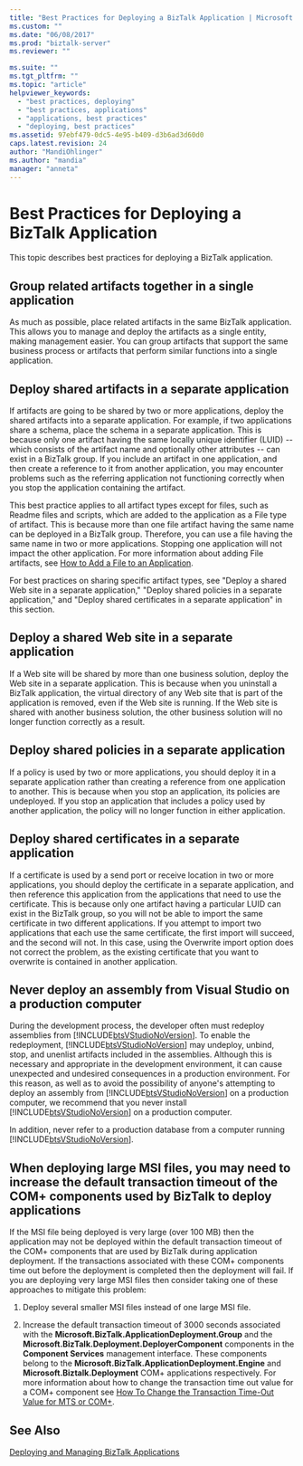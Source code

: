 ```yaml
---
title: "Best Practices for Deploying a BizTalk Application | Microsoft Docs"
ms.custom: ""
ms.date: "06/08/2017"
ms.prod: "biztalk-server"
ms.reviewer: ""

ms.suite: ""
ms.tgt_pltfrm: ""
ms.topic: "article"
helpviewer_keywords:
  - "best practices, deploying"
  - "best practices, applications"
  - "applications, best practices"
  - "deploying, best practices"
ms.assetid: 97ebf479-0dc5-4e95-b409-d3b6ad3d60d0
caps.latest.revision: 24
author: "MandiOhlinger"
ms.author: "mandia"
manager: "anneta"
---
```

# Best Practices for Deploying a BizTalk Application
This topic describes best practices for deploying a BizTalk application.

## Group related artifacts together in a single application
 As much as possible, place related artifacts in the same BizTalk application. This allows you to manage and deploy the artifacts as a single entity, making management easier. You can group artifacts that support the same business process or artifacts that perform similar functions into a single application.

## Deploy shared artifacts in a separate application
 If artifacts are going to be shared by two or more applications, deploy the shared artifacts into a separate application. For example, if two applications share a schema, place the schema in a separate application. This is because only one artifact having the same locally unique identifier (LUID) -- which consists of the artifact name and optionally other attributes -- can exist in a BizTalk group. If you include an artifact in one application, and then create a reference to it from another application, you may encounter problems such as the referring application not functioning correctly when you stop the application containing the artifact.

 This best practice applies to all artifact types except for files, such as Readme files and scripts, which are added to the application as a File type of artifact. This is because more than one file artifact having the same name can be deployed in a BizTalk group. Therefore, you can use a file having the same name in two or more applications. Stopping one application will not impact the other application. For more information about adding File artifacts, see [How to Add a File to an Application](../core/how-to-add-a-file-to-an-application.md).

 For best practices on sharing specific artifact types, see "Deploy a shared Web site in a separate application," "Deploy shared policies in a separate application," and "Deploy shared certificates in a separate application" in this section.

## Deploy a shared Web site in a separate application
 If a Web site will be shared by more than one business solution, deploy the Web site in a separate application. This is because when you uninstall a BizTalk application, the virtual directory of any Web site that is part of the application is removed, even if the Web site is running. If the Web site is shared with another business solution, the other business solution will no longer function correctly as a result.

## Deploy shared policies in a separate application
 If a policy is used by two or more applications, you should deploy it in a separate application rather than creating a reference from one application to another. This is because when you stop an application, its policies are undeployed. If you stop an application that includes a policy used by another application, the policy will no longer function in either application.

## Deploy shared certificates in a separate application
 If a certificate is used by a send port or receive location in two or more applications, you should deploy the certificate in a separate application, and then reference this application from the applications that need to use the certificate. This is because only one artifact having a particular LUID can exist in the BizTalk group, so you will not be able to import the same certificate in two different applications. If you attempt to import two applications that each use the same certificate, the first import will succeed, and the second will not. In this case, using the Overwrite import option does not correct the problem, as the existing certificate that you want to overwrite is contained in another application.

## Never deploy an assembly from Visual Studio on a production computer
 During the development process, the developer often must redeploy assemblies from [!INCLUDE[btsVStudioNoVersion](../includes/btsvstudionoversion-md.md)]. To enable the redeployment, [!INCLUDE[btsVStudioNoVersion](../includes/btsvstudionoversion-md.md)] may undeploy, unbind, stop, and unenlist artifacts included in the assemblies. Although this is necessary and appropriate in the development environment, it can cause unexpected and undesired consequences in a production environment. For this reason, as well as to avoid the possibility of anyone's attempting to deploy an assembly from [!INCLUDE[btsVStudioNoVersion](../includes/btsvstudionoversion-md.md)] on a production computer, we recommend that you never install [!INCLUDE[btsVStudioNoVersion](../includes/btsvstudionoversion-md.md)] on a production computer.

 In addition, never refer to a production database from a computer running [!INCLUDE[btsVStudioNoVersion](../includes/btsvstudionoversion-md.md)].

## When deploying large MSI files, you may need to increase the default transaction timeout of the COM+ components used by BizTalk to deploy applications
 If the MSI file being deployed is very large (over 100 MB) then the application may not be deployed within the default transaction timeout of the COM+ components that are used by BizTalk during application deployment. If the transactions associated with these COM+ components time out before the deployment is completed then the deployment will fail. If you are deploying very large MSI files then consider taking one of these approaches to mitigate this problem:

1.  Deploy several smaller MSI files instead of one large MSI file.

2.  Increase the default transaction timeout of 3000 seconds associated with the **Microsoft.BizTalk.ApplicationDeployment.Group** and the **Microsoft.BizTalk.Deployment.DeployerComponent** components in the **Component Services** management interface. These components belong to the **Microsoft.BizTalk.ApplicationDeployment.Engine** and **Microsoft.Biztalk.Deployment** COM+ applications respectively. For more information about how to change the transaction time out value for a COM+ component see [How To Change the Transaction Time-Out Value for MTS or COM+](https://go.microsoft.com/fwlink/?LinkId=67691).

## See Also
 [Deploying and Managing BizTalk Applications](../core/deploying-and-managing-biztalk-applications.md)